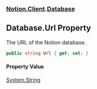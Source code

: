 ### [Notion.Client](Notion.Client.md 'Notion.Client').[Database](Notion.Client.Database.md 'Notion.Client.Database')

## Database.Url Property

The URL of the Notion database.

```csharp
public string Url { get; set; }
```

#### Property Value
[System.String](https://docs.microsoft.com/en-us/dotnet/api/System.String 'System.String')